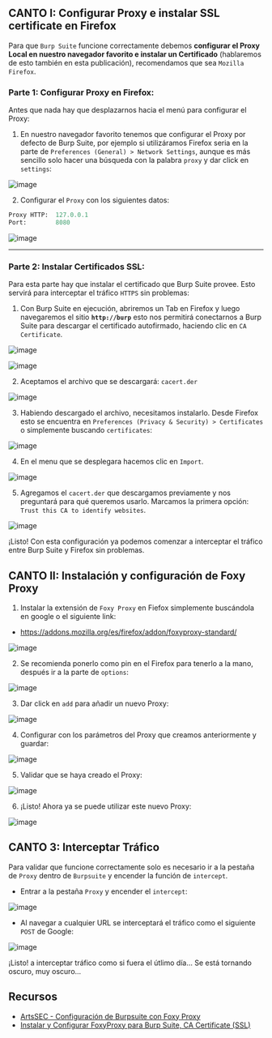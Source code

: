 

## CANTO I: Configurar Proxy e instalar SSL certificate en Firefox

Para que `Burp Suite` funcione correctamente debemos **configurar el Proxy Local en nuestro navegador favorito e instalar un Certificado** (hablaremos de esto también en esta publicación), recomendamos que sea `Mozilla Firefox`. 

### Parte 1: Configurar Proxy en Firefox:

Antes que nada hay que desplazarnos hacia el menú para configurar el Proxy:

1. En nuestro navegador favorito tenemos que configurar el Proxy por defecto de Burp Suite, por ejemplo si utilizáramos Firefox seria en la parte de `Preferences (General) > Network Settings`, aunque es más sencillo solo hacer una búsqueda con la palabra `proxy` y dar click en `settings`:

![image](https://github.com/Fz3r0/Fz3r0_-_Command_Injection/assets/94720207/5fe624b4-439b-4749-aa33-b9903529f96b)

2. Configurar el `Proxy` con los siguientes datos:

````py
Proxy HTTP:  127.0.0.1
Port:        8080
````
![image](https://github.com/Fz3r0/Fz3r0_-_Command_Injection/assets/94720207/dc9ea442-a67a-4752-a88c-d9dee06316bf)

---

### Parte 2: Instalar Certificados SSL:


Para esta parte hay que instalar el certificado que Burp Suite provee. Esto servirá para interceptar el tráfico `HTTPS` sin problemas:

1. Con Burp Suite en ejecución, abriremos un Tab en Firefox y luego navegaremos el sitio **`http://burp`** esto nos permitirá conectarnos a Burp Suite para descargar el certificado autofirmado, haciendo clic en `CA Certificate`.

![image](https://github.com/Fz3r0/Fz3r0_-_Command_Injection/assets/94720207/493d50b9-0069-46f3-bf5d-acbf864c5c28)

![image](https://github.com/Fz3r0/Fz3r0_-_Command_Injection/assets/94720207/758e54c5-67ce-4eb7-aea1-84dd173ec211)

2. Aceptamos el archivo que se descargará: `cacert.der`

![image](https://github.com/Fz3r0/Fz3r0_-_Command_Injection/assets/94720207/4526f84c-ce5f-44b8-9245-2d41529aa1b9)

3. Habiendo descargado el archivo, necesitamos instalarlo. Desde Firefox esto se encuentra en `Preferences (Privacy & Security) > Certificates` o simplemente buscando `certificates`:

![image](https://github.com/Fz3r0/Fz3r0_-_Command_Injection/assets/94720207/6cd8bd0c-58a3-4873-96a0-ffd3a12e07c6)

4. En el menu que se desplegara hacemos clic en `Import`.

![image](https://github.com/Fz3r0/Fz3r0_-_Command_Injection/assets/94720207/af55505c-c6a0-437e-91c8-d2940f203028)

5. Agregamos el `cacert.der` que descargamos previamente y nos preguntará para qué queremos usarlo. Marcamos la primera opción: `Trust this CA to identify websites`.

![image](https://github.com/Fz3r0/Fz3r0_-_Command_Injection/assets/94720207/0032d0e5-464a-4961-8441-a312fcaa387e)

¡Listo! Con esta configuración ya podemos comenzar a interceptar el tráfico entre Burp Suite y Firefox sin problemas.



## CANTO II: Instalación y configuración de Foxy Proxy

1. Instalar la extensión de `Foxy Proxy` en Fiefox simplemente buscándola en google o el siguiente link:
- https://addons.mozilla.org/es/firefox/addon/foxyproxy-standard/

![image](https://github.com/Fz3r0/Fz3r0_-_Command_Injection/assets/94720207/e941b24e-4f7f-4ea6-a7ba-e21c07917e56)

2. Se recomienda ponerlo como pin en el Firefox para tenerlo a la mano, después ir a la parte de `options`:

![image](https://github.com/Fz3r0/Fz3r0_-_Command_Injection/assets/94720207/5c69ceae-129d-48b8-9ac3-4f9d10b343fe)

3. Dar click en `add` para añadir un nuevo Proxy:

![image](https://github.com/Fz3r0/Fz3r0_-_Command_Injection/assets/94720207/673600c5-fecc-4af0-97ed-377960cf8fa4)

4. Configurar con los parámetros del Proxy que creamos anteriormente y guardar:

![image](https://github.com/Fz3r0/Fz3r0_-_Command_Injection/assets/94720207/defa926c-d201-4c73-a40a-c3e4b24f67fb)

5. Validar que se haya creado el Proxy:

![image](https://github.com/Fz3r0/Fz3r0_-_Command_Injection/assets/94720207/b6325914-e16f-4b94-8ec1-888b17b4ab76)

6. ¡Listo! Ahora ya se puede utilizar este nuevo Proxy:

![image](https://github.com/Fz3r0/Fz3r0_-_Command_Injection/assets/94720207/685a876b-32bf-4e82-8f27-06c6f827058c)


## CANTO 3: Interceptar Tráfico

Para validar que funcione correctamente solo es necesario ir a la pestaña de `Proxy` dentro de `Burpsuite` y encender la función de `intercept`.

- Entrar a la pestaña `Proxy` y encender el `intercept`:

![image](https://github.com/Fz3r0/Fz3r0_-_Command_Injection/assets/94720207/c78c8404-d134-4218-a2fe-fe05f839246a)

- Al navegar a cualquier URL se interceptará el tráfico como el siguiente `POST` de Google:

![image](https://github.com/Fz3r0/Fz3r0_-_Command_Injection/assets/94720207/6c8ff49d-7626-498b-9e91-bcd59600769e)

¡Listo! a interceptar tráfico como si fuera el útlimo día... Se está tornando oscuro, muy oscuro... 

## Recursos

- [ArtsSEC - Configuración de Burpsuite con Foxy Proxy](https://medium.com/@ArtsSEC/burp-suite-configuraci%C3%B3n-del-proxy-88b7b90355f2)
- [Instalar y Configurar FoxyProxy para Burp Suite, CA Certificate (SSL)](https://www.youtube.com/watch?v=lqfUclxl0K0)
